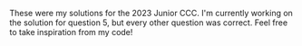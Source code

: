 These were my solutions for the 2023 Junior CCC. I'm currently working on the solution for question 5, but every other question was correct.
Feel free to take inspiration from my code!
